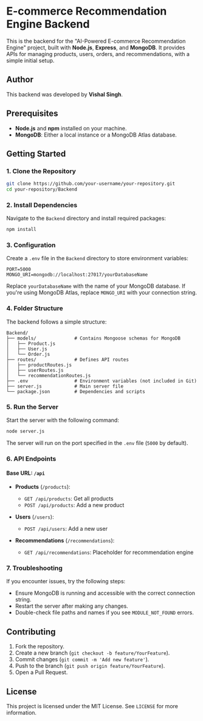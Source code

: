 # E-commerce Recommendation Engine Backend

This is the backend for the "AI-Powered E-commerce Recommendation Engine" project, built with **Node.js**, **Express**, and **MongoDB**. It provides APIs for managing products, users, orders, and recommendations, with a simple initial setup.

## Author

This backend was developed by **Vishal Singh**.

## Prerequisites

- **Node.js** and **npm** installed on your machine.
- **MongoDB**: Either a local instance or a MongoDB Atlas database.

## Getting Started

### 1. Clone the Repository

```bash
git clone https://github.com/your-username/your-repository.git
cd your-repository/Backend
```

### 2. Install Dependencies

Navigate to the `Backend` directory and install required packages:

```bash
npm install
```

### 3. Configuration

Create a `.env` file in the `Backend` directory to store environment variables:

```
PORT=5000
MONGO_URI=mongodb://localhost:27017/yourDatabaseName
```

Replace `yourDatabaseName` with the name of your MongoDB database. If you're using MongoDB Atlas, replace `MONGO_URI` with your connection string.

### 4. Folder Structure

The backend follows a simple structure:

```
Backend/
├── models/              # Contains Mongoose schemas for MongoDB
│   ├── Product.js
│   ├── User.js
│   └── Order.js
├── routes/              # Defines API routes
│   ├── productRoutes.js
│   ├── userRoutes.js
│   └── recommendationRoutes.js
├── .env                 # Environment variables (not included in Git)
├── server.js            # Main server file
└── package.json         # Dependencies and scripts
```

### 5. Run the Server

Start the server with the following command:

```bash
node server.js
```

The server will run on the port specified in the `.env` file (`5000` by default).

### 6. API Endpoints

#### Base URL: `/api`

- **Products** (`/products`):
  - `GET /api/products`: Get all products
  - `POST /api/products`: Add a new product

- **Users** (`/users`):
  - `POST /api/users`: Add a new user

- **Recommendations** (`/recommendations`):
  - `GET /api/recommendations`: Placeholder for recommendation engine

### 7. Troubleshooting

If you encounter issues, try the following steps:

- Ensure MongoDB is running and accessible with the correct connection string.
- Restart the server after making any changes.
- Double-check file paths and names if you see `MODULE_NOT_FOUND` errors.

## Contributing

1. Fork the repository.
2. Create a new branch (`git checkout -b feature/YourFeature`).
3. Commit changes (`git commit -m 'Add new feature'`).
4. Push to the branch (`git push origin feature/YourFeature`).
5. Open a Pull Request.

## License

This project is licensed under the MIT License. See `LICENSE` for more information.


